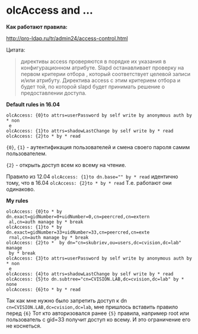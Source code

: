 olcAccess and ...
============

**Как работают правила:**

http://pro-ldap.ru/tr/admin24/access-control.html

Цитата:

> директивы access проверяются в порядке их указания в конфигурационном атрибуте. Slapd останавливает проверку на первом критерии отбора <what>, который соответствует целевой записи и/или атрибуту. Директива access с этим критерием отбора и будет той, по которой slapd будет принимать решение о предоставлении доступа.


**Default rules in 16.04**

```
olcAccess: {0}to attrs=userPassword by self write by anonymous auth by * non
 e
olcAccess: {1}to attrs=shadowLastChange by self write by * read
olcAccess: {2}to * by * read
```

`{0}`, `{1}` - аутентификация пользователей и смена своего пароля самим пользователем. 

`{2}` - открыть доступ всем ко всему на чтение.

Правило из 12.04 `olcAccess: {1}to dn.base="" by * read` идентично тому, что в 16.04 `olcAccess: {2}to * by * read`
Т.е. работают они одинаково.

**My rules**

```
olcAccess: {0}to * by dn.exact=gidNumber=0+uidNumber=0,cn=peercred,cn=extern
 al,cn=auth manage by * break
olcAccess: {1}to * by dn.exact=gidNumber=33+uidNumber=33,cn=peercred,cn=exte
 rnal,cn=auth manage by * break
olcAccess: {2}to *  by dn="cn=skubriev,ou=users,dc=cvision,dc=lab" manage
 by * break
olcAccess: {3}to attrs=userPassword by self write by anonymous auth by * non
 e
olcAccess: {4}to attrs=shadowLastChange by self write by * read
olcAccess: {5}to dn.subtree="cn=CVISION.LAB,dc=cvision,dc=lab" by * none
olcAccess: {6}to * by * read
```

Так как мне нужно было запретить доступ к dn `cn=CVISION.LAB,dc=cvision,dc=lab`, мне пришлось вставить правило перед `{6}`
Тот кто авторизовался ранее `{5}` правила, например root или пользователь с gid=33 получит доступ ко всему. И это ограничение его не коснеться.
